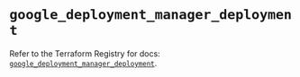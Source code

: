 # `google_deployment_manager_deployment`

Refer to the Terraform Registry for docs: [`google_deployment_manager_deployment`](https://registry.terraform.io/providers/hashicorp/google/6.34.1/docs/resources/deployment_manager_deployment).
